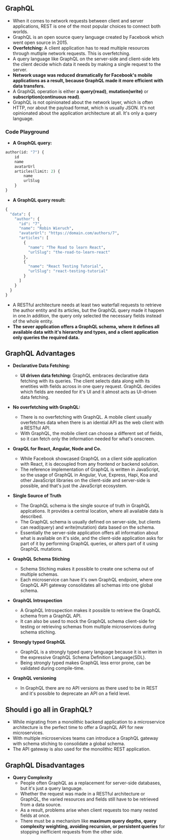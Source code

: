 ## GraphQL
- When it comes to network requests between client and server applications, REST is one of the most popular choices to connect both worlds.
- GraphQL is an open source query language created by Facebook which went open source in 2015.
- **Overfetching:** A client application has to read multiple resources through mutliple network requests. This is overfetching.
- A query language like GraphQL on the server-side and client-side lets the client decide which data it needs by making a single request to the server.
- **Network usage was reduced dramatically for Facebook's mobile applications as a result, because GraphQL made it more efficient with data transfers.**
- A GraphQL operation is either a **query(read)**, **mutation(write)** or **subscription(continuous read)**.
- GraphQL is not opinionated about the network layer, which is often HTTP, nor about the payload format, which is usually JSON. It's not opinionated about the application architecture at all. It's only a query language.

### Code Playground
- **A GraphQL query:**
```GraphQL
author(id: "7") {
    id
    name
    avatarUrl
    articles(limit: 2) {
        name
        urlSlug
    }
}
```

- **A GraphQL query result:**
```GraphQL
{
  "data": {
    "author": {
      "id": "7",
      "name": "Robin Wieruch",
      "avatarUrl": "https://domain.com/authors/7",
      "articles": [
        {
          "name": "The Road to learn React",
          "urlSlug": "the-road-to-learn-react"
        },
        {
          "name": "React Testing Tutorial",
          "urlSlug": "react-testing-tutorial"
        }
      ]
    }
  }
}
```
- A RESTful architecture needs at least two waterfall requests to retrieve the author entity and its articles, but the GraphQL query made it happen in one.In addition, the query only selected the necessary fields instead of the whole entity.
- **The sever application offers a GraphQL schema, where it defines all available data with it's hierarchy and types, and a client application only queries the required data.**

## GraphQL Advantages
- **Declarative Data Fetching:**
  - **UI driven data fetching:** GraphQL embraces declarative data fetching with its queries. The client selects data along with its enetities with fields across in one query request. GraphQL decides which fields are needed for it's UI and it almost acts as UI-driven data fetching.
- **No overfetching with GraphQL:**
  - There is no overfetching with GraphQL. A mobile client usually overfetches data when there is an idential API as the web client with a RESTful API.
  - With GraphQL, the mobile client can choose a different set of fields, so it can fetch only the information needed for what's onscreen.
- **GrapQL for React, Angular, Node and Co.**
  - While Facebook showcased GraphQL on a client side application with React, it is decoupled from any frontend or backend solution.
  - The reference implementation of GraphQL is written in JavaScript, so the usage of GraphQL in Angular, Vue, Express, Hapi, Koa and other JavaScript libraries on the client-side and server-side is possible, and that's just the JavaScript ecosystem.

- **Single Source of Truth**
  - The GraphQL schema is the single source of truth in GraphQL applcations. It provides a central location, where all available data is described.
  - The GraphQL schema is usually defined on server-side, but clients can read(query) and write(mutation) data based on the schema.
  - Essentially the server-side application offers all information about what is available on it's side, and the client-side application asks for part of it by performing GraphQL queries, or alters part of it using GraphQL mutations.

- **GraphQL Schema Stiching**
  - Schema Stiching makes it possible to create one schema out of multiple schemas.
  - Each microservice can have it's own GraphQL endpoint, where one GraphQL API gateway consolidates all schemas into one global schema.

- **GraphQL Introspection**
  - A GraphQL Introspection makes it possible to retrieve the GraphQL schema from a GraphQL API.
  - It can also be used to mock the GraphQL schema client-side for testing or retrieving schemas from multiple microservices during schema stiching.

- **Strongly typed GraphQL**
  - GraphQL is a strongly typed query language because it is written in the expressive GraphQL Schema Definition Language(SDL).
  - Being strongly typed makes GraphQL less error prone, can be validated during compile-time.

- **GraphQL versioning**
  - In GraphQL there are no API versions as there used to be in REST and it's possible to deprecate an API on a field level.

## Should i go all in GraphQL?
- While migrating from a monolithic backend application to a microservice architecture is the perfect time to offer a GraphQL API for new microservices.
- With multiple microservices teams can introduce a GraphQL gateway with schema stiching to consolidate a global schema.
- The API gateway is also used for the monolithic REST application.

## GraphQL Disadvantages
- **Query Complexity**
  - People often GraphQL as a replacement for server-side databases, but it's just a query language.
  - Whether the request was made in a RESTful architecture or GraphQL, the varied resources and fields still have to be retrieved from a data source.
  - As a result, problems arise when client requests too many nested fields at once.
  - There must be a mechanism like **maximum query depths, query complexity weighting, avoiding recursion, or persistent queries** for stopping inefficient requests from the other side.